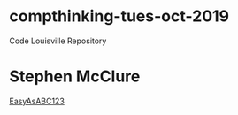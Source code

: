 # compthinking-tues-oct-2019
Code Louisville Repository

# Stephen McClure

[EasyAsABC123](https://github.com/EasyAsABC123/comp-thinking-2019)